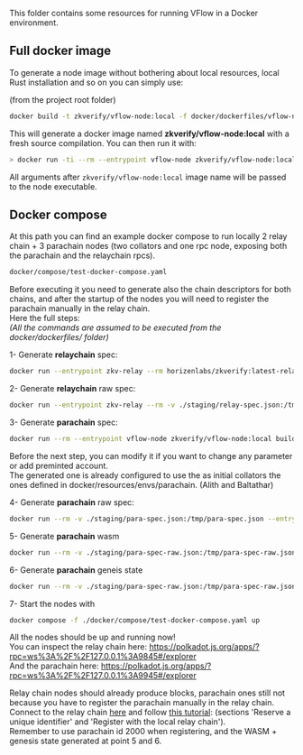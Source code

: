 This folder contains some resources for running VFlow in a Docker environment.

## Full docker image

To generate a node image without bothering about local resources, local Rust installation and so on you can simply use:

(from the project root folder)

```bash
docker build -t zkverify/vflow-node:local -f docker/dockerfiles/vflow-node.Dockerfile .
```

This will generate a docker image named <b>zkverify/vflow-node:local</b> with a fresh source compilation.
You can then run it with:

```bash
> docker run -ti --rm --entrypoint vflow-node zkverify/vflow-node:local --dev
```
All arguments after `zkverify/vflow-node:local` image name will be passed to the node executable.

## Docker compose

At this path you can find an example docker compose to run locally 2 relay chain + 3 parachain nodes (two collators and one rpc node, exposing both the parachain and the relaychain rpcs).

```bash
docker/compose/test-docker-compose.yaml
```
Before executing it you need to generate also the chain descriptors for both chains, and after the startup of the nodes you will need to register the parachain manually in the relay chain.<br>
Here the full steps:<br>
<i>(All the commands are assumed to be executed from the docker/dockerfiles/ folder)</i>

1- Generate **relaychain** spec:

```bash
docker run --entrypoint zkv-relay --rm horizenlabs/zkverify:latest-relay  build-spec --disable-default-bootnode --chain local  > ./staging/relay-spec.json
```

2- Generate **relaychain** raw spec:

```bash
docker run --entrypoint zkv-relay --rm -v ./staging/relay-spec.json:/tmp/relay-spec.json horizenlabs/zkverify:latest-relay build-spec --chain local --disable-default-bootnode --raw > ./staging/relay-spec-raw.json
```

3- Generate **parachain** spec:

```bash
docker run --rm --entrypoint vflow-node zkverify/vflow-node:local build-spec --chain local --disable-default-bootnode > ./staging/para-spec.json
```
Before the next step, you can modify it if you want to change any parameter or add preminted account.<br>
The generated one is already configured to use the as initial collators the ones defined in docker/resources/envs/parachain. (Alith and Baltathar)<br>

4- Generate **parachain** raw spec:

```bash
docker run --rm -v ./staging/para-spec.json:/tmp/para-spec.json --entrypoint vflow-node zkverify/vflow-node:local build-spec --chain /tmp/para-spec.json  --disable-default-bootnode --raw > ./staging/para-spec-raw.json
```

5- Generate **parachain** wasm

```bash
docker run --rm -v ./staging/para-spec-raw.json:/tmp/para-spec-raw.json --entrypoint vflow-node zkverify/vflow-node:local export-genesis-wasm --chain /tmp/para-spec-raw.json > ./staging/para-genesis.wasm
```

6- Generate **parachain** geneis state

```bash
docker run --rm -v ./staging/para-spec-raw.json:/tmp/para-spec-raw.json --entrypoint vflow-node zkverify/vflow-node:local export-genesis-state --chain /tmp/para-spec-raw.json > ./staging/para-genesis-state
```

7- Start the nodes with

```bash
docker compose -f ./docker/compose/test-docker-compose.yaml up
```

All the nodes should be up and running now! <br>
You can inspect the relay chain here: https://polkadot.js.org/apps/?rpc=ws%3A%2F%2F127.0.0.1%3A9845#/explorer<br>
And the parachain here: https://polkadot.js.org/apps/?rpc=ws%3A%2F%2F127.0.0.1%3A9945#/explorer<br>


Relay chain nodes should already produce blocks, parachain ones still not because you have to register the parachain manually in the relay chain.
Connect to the relay chain [here](https://polkadot.js.org/apps/?rpc=ws%3A%2F%2F127.0.0.1%3A9845#/explorer) and follow [this tutorial](https://docs.substrate.io/tutorials/build-a-parachain/connect-a-local-parachain/): (sections 'Reserve a unique identifier' and 'Register with the local relay chain').<br>
Remember to use parachain id 2000 when registering, and the WASM + genesis state generated at point 5 and 6.<br>
